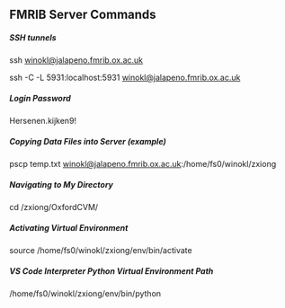 ## FMRIB Server Commands
##### SSH tunnels
ssh winokl@jalapeno.fmrib.ox.ac.uk

ssh -C -L 5931:localhost:5931 winokl@jalapeno.fmrib.ox.ac.uk

##### Login Password
Hersenen.kijken9!

##### Copying Data Files into Server (example)
pscp temp.txt winokl@jalapeno.fmrib.ox.ac.uk:/home/fs0/winokl/zxiong

##### Navigating to My Directory
cd /zxiong/OxfordCVM/

##### Activating Virtual Environment
source /home/fs0/winokl/zxiong/env/bin/activate

##### VS Code Interpreter Python Virtual Environment Path
/home/fs0/winokl/zxiong/env/bin/python
